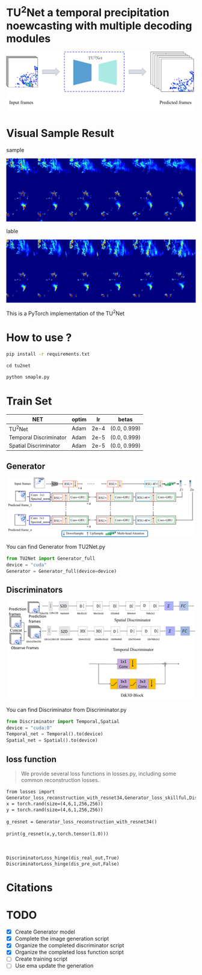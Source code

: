 # TU<sup>2</sup>Net a temporal precipitation noewcasting with multiple decoding modules






<p center>
<img src="new_img/1.png">
</>


# Visual Sample Result  
sample
<p align="center">
  <img src="sample.jpg" >
</p>
lable
<p align="center">
  <img src="lable.jpg" >
</p>



This is a PyTorch implementation of the TU$^2$Net


# How to use ?
``` bash
pip install -r requirements.txt
```
```
cd tu2net
```
```
python smaple.py 
```



# Train Set
| NET| optim | lr |betas|
|-------|-------|-------|-------|
|  TU<sup>2</sup>Net| Adam | 2e-4 |(0.0, 0.999)|
|   Temporal Discriminator   | Adam | 2e-5  |(0.0, 0.999)|
|  Spatial Discriminator  |Adam|2e-5|(0.0, 0.999)|


## Generator
<p align="center">
  <img src="new_img/4_.png" >
</p>

You can find Generator from TU2Net.py
```python
from TU2Net import Generator_full
device = "cuda"
Generator = Generator_full(device=device)
```

## Discriminators
<p align="center">
  <img src="new_img/3.png" >
</p>

You can find Discriminator from Discriminator.py
```python
from Discriminator import Temporal,Spatial
device = "cuda:0"
Temporal_net = Temporal().to(device)
Spatial_net = Spatial().to(device)
```

## loss function
> We provide several loss functions in losses.py, including some common reconstruction losses.
```
from losses import Generator_loss_reconstruction_with_resnet34,Generator_loss_skillful,DiscriminatorLoss_hinge
x = torch.rand(size=(4,6,1,256,256))
y = torch.rand(size=(4,6,1,256,256))

g_resnet = Generator_loss_reconstruction_with_resnet34()

print(g_resnet(x,y,torch.tensor(1.0)))



DiscriminatorLoss_hinge(dis_real_out,True)
DiscriminatorLoss_hinge(dis_pre_out,False)
```




# Citations





# TODO
- [x] Create  Generator model
- [x] Complete the image generation script 
- [x] Organize the completed discriminator script
- [x] Organize the completed loss function script
- [ ] Create training script
- [ ] Use ema update the generation